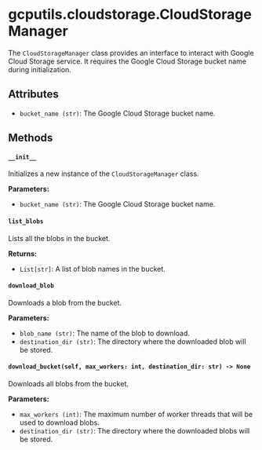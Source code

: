 # gcputils.cloudstorage.CloudStorageManager

The `CloudStorageManager` class provides an interface to interact with Google Cloud Storage service. It requires the Google Cloud Storage bucket name during initialization.

## Attributes

- `bucket_name (str)`: The Google Cloud Storage bucket name.

## Methods

#### `__init__`

Initializes a new instance of the `CloudStorageManager` class.

**Parameters:**

- `bucket_name (str)`: The Google Cloud Storage bucket name.

#### `list_blobs`

Lists all the blobs in the bucket.

**Returns:**

- `List[str]`: A list of blob names in the bucket.

#### `download_blob`

Downloads a blob from the bucket.

**Parameters:**

- `blob_name (str)`: The name of the blob to download.
- `destination_dir (str)`: The directory where the downloaded blob will be stored.

#### `download_bucket(self, max_workers: int, destination_dir: str) -> None`

Downloads all blobs from the bucket.

**Parameters:**

- `max_workers (int)`: The maximum number of worker threads that will be used to download blobs.
- `destination_dir (str)`: The directory where the downloaded blobs will be stored.
